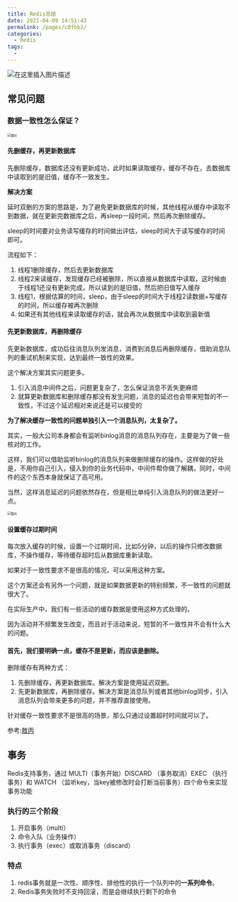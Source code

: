 ```yaml
---
title: Redis总结
date: 2021-04-09 14:51:43
permalink: /pages/c0fbb2/
categories:
  - Redis
tags:
  - 
---
```


![在这里插入图片描述](https://img-blog.csdnimg.cn/20210313154821451.png?x-oss-process=image/watermark,type_ZmFuZ3poZW5naGVpdGk,shadow_10,text_aHR0cHM6Ly9ibG9nLmNzZG4ubmV0L3dlaXhpbl80NDc3NzY2OQ==,size_16,color_FFFFFF,t_70#pic_center)



## 常见问题

### 数据一致性怎么保证？

<img src="https://mmbiz.qpic.cn/mmbiz_png/iaZesVjgjQ8iaXINSXnYhulC00sAibh2DdiapP2szHyZ28U8tWNQ6wMhC43ns8VOROnRLPepjExPnVLq1hKRYgicv0g/640?wx_fmt=png&amp;tp=webp&amp;wxfrom=5&amp;wx_lazy=1&amp;wx_co=1" alt="图片" style="zoom:50%;" />

#### 先删缓存，再更新数据库

先删除缓存，数据库还没有更新成功，此时如果读取缓存，缓存不存在，去数据库中读取到的是旧值，缓存不一致发生。

**解决方案**

延时双删的方案的思路是，为了避免更新数据库的时候，其他线程从缓存中读取不到数据，就在更新完数据库之后，再sleep一段时间，然后再次删除缓存。

sleep的时间要对业务读写缓存的时间做出评估，sleep时间大于读写缓存的时间即可。

流程如下：

1. 线程1删除缓存，然后去更新数据库
2. 线程2来读缓存，发现缓存已经被删除，所以直接从数据库中读取，这时候由于线程1还没有更新完成，所以读到的是旧值，然后把旧值写入缓存
3. 线程1，根据估算的时间，sleep，由于sleep的时间大于线程2读数据+写缓存的时间，所以缓存被再次删除
4. 如果还有其他线程来读取缓存的话，就会再次从数据库中读取到最新值

####  先更新数据库，再删除缓存

先更新数据库，成功后往消息队列发消息，消费到消息后再删除缓存，借助消息队列的重试机制来实现，达到最终一致性的效果。

这个解决方案其实问题更多。

1. 引入消息中间件之后，问题更复杂了，怎么保证消息不丢失更麻烦
2. 就算更新数据库和删除缓存都没有发生问题，消息的延迟也会带来短暂的不一致性，不过这个延迟相对来说还是可以接受的

**为了解决缓存一致性的问题单独引入一个消息队列，太复杂了。**

其实，一般大公司本身都会有监听binlog消息的消息队列存在，主要是为了做一些核对的工作。

这样，我们可以借助监听binlog的消息队列来做删除缓存的操作。这样做的好处是，不用你自己引入，侵入到你的业务代码中，中间件帮你做了解耦，同时，中间件的这个东西本身就保证了高可用。

当然，这样消息延迟的问题依然存在，但是相比单纯引入消息队列的做法更好一点。

<img src="https://mmbiz.qpic.cn/mmbiz_png/iaZesVjgjQ8iaXINSXnYhulC00sAibh2DdiaWwljvuWy6QyibOkDA0ibLd68uyD8r4iaicjtX2KNuIsRITsdKXXpOHOaibw/640?wx_fmt=png&amp;tp=webp&amp;wxfrom=5&amp;wx_lazy=1&amp;wx_co=1" alt="图片" style="zoom:50%;" />

#### 设置缓存过期时间

每次放入缓存的时候，设置一个过期时间，比如5分钟，以后的操作只修改数据库，不操作缓存，等待缓存超时后从数据库重新读取。

如果对于一致性要求不是很高的情况，可以采用这种方案。

这个方案还会有另外一个问题，就是如果数据更新的特别频繁，不一致性的问题就很大了。

在实际生产中，我们有一些活动的缓存数据是使用这种方式处理的。

因为活动并不频繁发生改变，而且对于活动来说，短暂的不一致性并不会有什么大的问题。

#### 首先，我们要明确一点，缓存不是更新，而应该是删除。

删除缓存有两种方式：

1. 先删除缓存，再更新数据库。解决方案是使用延迟双删。
2. 先更新数据库，再删除缓存。解决方案是消息队列或者其他binlog同步，引入消息队列会带来更多的问题，并不推荐直接使用。

针对缓存一致性要求不是很高的场景，那么只通过设置超时时间就可以了。

参考:[敖丙](https://mp.weixin.qq.com/s?__biz=MzAwNDA2OTM1Ng==&mid=2453149368&idx=2&sn=75d6ba3523303d9cac1f1c367209ef89&scene=21#wechat_redirect)

##  事务

Redis支持事务，通过 MULTI（事务开始）DISCARD （事务取消）EXEC （执行事务）和 WATCH （监听key，当key被修改时会打断当前事务）四个命令来实现事务功能

### 执行的三个阶段

1. 开启事务（multi）
2. 命令入队（业务操作）
3. 执行事务（exec）或取消事务（discard）

### 特点

1. redis事务就是一次性、顺序性、排他性的执行一个队列中的**一系列命令**。
2. Redis事务失败时不支持回滚，而是会继续执行剩下的命令